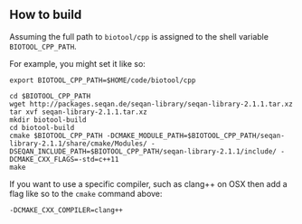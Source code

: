 ## How to build

Assuming the full path to `biotool/cpp` is assigned to the shell variable `BIOTOOL_CPP_PATH`.

For example, you might set it like so:

```
export BIOTOOL_CPP_PATH=$HOME/code/biotool/cpp
```

```
cd $BIOTOOL_CPP_PATH 
wget http://packages.seqan.de/seqan-library/seqan-library-2.1.1.tar.xz 
tar xvf seqan-library-2.1.1.tar.xz
mkdir biotool-build
cd biotool-build
cmake $BIOTOOL_CPP_PATH -DCMAKE_MODULE_PATH=$BIOTOOL_CPP_PATH/seqan-library-2.1.1/share/cmake/Modules/ -DSEQAN_INCLUDE_PATH=$BIOTOOL_CPP_PATH/seqan-library-2.1.1/include/ -DCMAKE_CXX_FLAGS=-std=c++11
make
```

If you want to use a specific compiler, such as clang++ on OSX then add a flag like so to the `cmake` command above:
```
-DCMAKE_CXX_COMPILER=clang++
```

